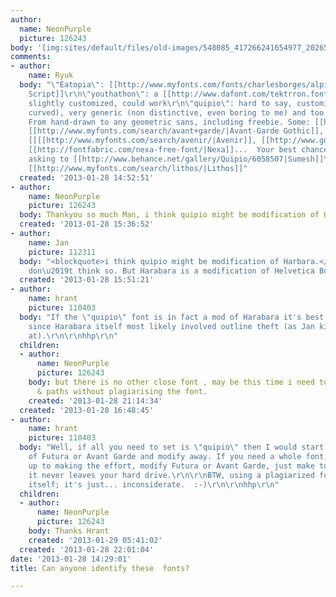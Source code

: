 ```yaml
---
author:
  name: NeonPurple
  picture: 126243
body: '[img:sites/default/files/old-images/548085_417266241654977_202653129_n_4729.jpg]'
comments:
- author:
    name: Ryuk
  body: "\"Eatopia\": [[http://www.myfonts.com/fonts/charlesborges/alpine-script/|Alpine
    Script]]\r\n\"youthathon\": a [[http://www.dafont.com/tektrron.font|Tektrron]],
    slightly customized, could work\r\n\"quipio\": hard to say, customized (finials
    curved), very generic (non distinctive, even boring to me) and too few letters.
    From hand-drawn to any geometric sans, including freebie. Some: [[http://www.myfonts.com/search/futura/|Futura]],
    [[http://www.myfonts.com/search/avant+garde/|Avant-Garde Gothic]], [[http://www.myfonts.com/search/helvetica/|Helvetica]],
    [[[[http://www.myfonts.com/search/avenir/|Avenir]], [[http://www.google.com/webfonts/specimen/Raleway|Raleway]],
    [[http://fontfabric.com/nexa-free-font/|Nexa]]...  Your best chance is probably
    asking to [[http://www.behance.net/gallery/Quipio/6058507|Sumesh]]\r\n\"ONSBAY\":
    [[http://www.myfonts.com/search/lithos/|Lithos]]"
  created: '2013-01-28 14:52:51'
- author:
    name: NeonPurple
    picture: 126243
  body: Thankyou so much Man, i think quipio might be modification of Harbara.
  created: '2013-01-28 15:36:52'
- author:
    name: Jan
    picture: 112311
  body: "<blockquote>i think quipio might be modification of Harbara.</blockquote>\r\n\r\nI
    don\u2019t think so. But Harabara is a modification of Helvetica Bold."
  created: '2013-01-28 15:51:21'
- author:
    name: hrant
    picture: 110403
  body: "If the \"quipio\" font is in fact a mod of Harabara it's best to avoid it,
    since Harabara itself most likely involved outline theft (as Jan kindly hints
    at).\r\n\r\nhhp\r\n"
  children:
  - author:
      name: NeonPurple
      picture: 126243
    body: but there is no other close font , may be this time i need to design shapes
      & paths without plagiarising the font.
    created: '2013-01-28 21:14:34'
  created: '2013-01-28 16:48:45'
- author:
    name: hrant
    picture: 110403
  body: "Well, if all you need to set is \"quipio\" then I would start with a rendering
    of Futura or Avant Garde and modify away. If you need a whole font, and you're
    up to making the effort, modify Futura or Avant Garde, just make totally sure
    it never leaves your hard drive.\r\n\r\nBTW, using a plagiarized font isn't plagiarism
    itself; it's just... inconsiderate.  :-)\r\n\r\nhhp\r\n"
  children:
  - author:
      name: NeonPurple
      picture: 126243
    body: Thanks Hrant
    created: '2013-01-29 05:41:02'
  created: '2013-01-28 22:01:04'
date: '2013-01-28 14:29:01'
title: Can anyone identify these  fonts?

---
```

